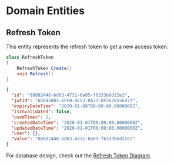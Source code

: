 # Domain Entities

## Refresh Token

This entity represents the refresh token to get a new access token.

```csharp
class RefreshToken 
{
    RefreshToken Create()
    void Refresh()
}
```

```json
{
  "id": "88882448-bd63-4731-8a05-f6333b6d22e2",
  "jwtId": "A5D45BD1-6FF0-4E53-8A77-8F567855E472",
  "expiryDateTime": "2020-01-08T00:00:00.0000000Z",
  "isInvalidated": false,
  "usedTimes": 2,
  "createdDateTime": "2020-01-01T00:00:00.0000000Z",
  "updatedDateTime": "2020-01-01T00:00:00.0000000Z",
  "user": {},
  "Value": "88882448-bd63-4731-8a05-f6333b6d22e2"
}
```

For database design, check out the [Refresh Token Diagram](../diagrams/entities/Diagram.RefreshToken.md).